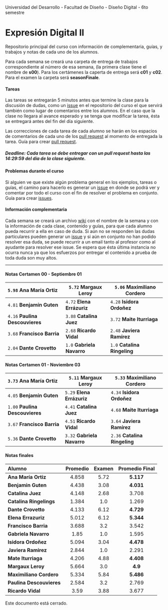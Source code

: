 Universidad del Desarrollo - Facultad de Diseño - Diseño Digital - 6to semestre

# Expresión Digital II

Repositorio principal del curso con información de complementaria, guías, y trabajos y notas de cada uno de los alumnos.  

Para cada semana se creará una carpeta de entrega de trabajos correspondiente al número de esa semana, (la primera clase tiene el nombre de **s00**). Para los certámenes la caperta de entrega será **c01** y **c02**. Para el examen la carpeta será **seasonFinale**. 



#### Tareas

Las tareas se entregarán 5 minutos antes que termine la clase para la discusión de dudas, como un [issue](https://github.com/nicotron/ed222016/issues) en el repositorio del curso el que servirá también como lugar de comentarios entre los alumnos. En el caso que la clase no llegara al avance esperado y se tenga que modificar la tarea, ésta se entregará antes del fin del día siguiente. 

Las correcciones de cada tarea de cada alumno se harán en los espacios de comentarios de cada uno de los [pull request](https://github.com/nicotron/ed222016/pulls) al momento de entregada la tarea. Guía para crear [pull request](https://help.github.com/articles/creating-a-pull-request/).

##### Deadline: Cada tarea se debe entregar con un pull request hasta las 14:29:59 del día de la clase siguiente. 



#### Problemas durante el curso

Si alguien ve que existe algún problema general en los ejemplos, tareas o guías, el camino para hacerlo es generar un [issue](https://github.com/nicotron/ed222016/issues) en donde se podrá ver y comentar por todo el curso con el fin de resolver el problema en conjunto. Guía para crear [issues](https://help.github.com/articles/creating-an-issue/).



#### Información complementaria

Cada semana se creará un archivo [wiki](https://github.com/nicotron/ed222016/wiki) con el nombre de la semana y con la información de cada clase, contenido y guías, para que cada alumno pueda recurrir a ella en caso de duda. Si aún no se responden las dudas particulares pueden generar un [issue](https://github.com/nicotron/ed222016/issues) y si aún en conjunto no han podido resolver esa duda, se puede recurrir a un email tanto al profesor como al ayudante para resolver ese issue. Se espera que ésta última instancia no ocurra nunca ya que los esfuerzos por entregar el contenido a prueba de toda duda son muy altos.

------
#### Notas Certamen 00 - Septiembre 01

| `5.98` **Ana María Ortiz**      | `5.72` **Margaux Leroy**   | `5.06` **Maximiliano Cordero** |
| :------------------------------ | -------------------------- | ------------------------------ |
| `4.81` **Benjamín Guten**       | `4.72` **Elena Errázuriz** | `4.28` **Isidora Ordoñez**     |
| `4.16` **Paulina Descouvieres** | `3.88` **Catalina Juez**   | `3.72` **Maite Iturriaga**     |
| `3.68` **Francisco Barria**     | `2.68` **Ricardo Vidal**   | `2.48` **Javiera Ramírez**     |
| `2.04`  **Dante Crovetto**      | `1.0` **Gabriela Navarro** | `1.0` **Catalina Ringeling**   |

#### Notas Certamen 01 - Noviembre 03

| `3.73` **Ana María Ortiz**      | `5.11` **Margaux Leroy**    | `5.33` **Maximiliano Cordero** |
| :------------------------------ | --------------------------- | ------------------------------ |
| `4.05` **Benjamín Guten**       | `5.29` **Elena Errázuriz**  | `4.34` **Isidora Ordoñez**     |
| `1.00` **Paulina Descouvieres** | `4.41` **Catalina Juez**    | `4.68` **Maite Iturriaga**     |
| `3.67` **Francisco Barria**     | `4.51` **Ricardo Vidal**    | `3.64` **Javiera Ramírez**     |
| `5.36`  **Dante Crovetto**      | `3.32` **Gabriela Navarro** | `2.36` **Catalina Ringeling**  |

#### Notas finales

| Alumno                   | Promedio | Examen | Promedio Final |
| :----------------------- | :------: | :----: | :------------: |
| **Ana María Ortiz**      |  4.858   |  5.72  |   **5.117**    |
| **Benjamin Guten**       |  4.438   |  3.08  |   **4.031**    |
| **Catalina Juez**        |  4.148   |  2.68  |     3.708      |
| **Catalina Ringelings**  |  1.384   |  1.0   |     1.269      |
| **Dante Crovetto**       |  4.133   |  6.12  |   **4.729**    |
| **Elena Errazuriz**      |  5.012   |  6.12  |   **5.344**    |
| **Francisco Barria**     |  3.688   |  3.2   |     3.542      |
| **Gabriela Navarro**     |   1.85   |  1.0   |     1.595      |
| **Isidora Ordoñez**      |  5.094   |  3.04  |   **4.478**    |
| **Javiera Ramirez**      |  2.844   |  1.0   |     2.291      |
| **Mate Iturriaga**       |  4.206   |  4.88  |   **4.408**    |
| **Margaux Leroy**        |  5.664   |  3.0   |    **4.9**     |
| **Maximiliano Cordero**  |  5.334   |  5.84  |   **5.486**    |
| **Paulina Descouvieres** |  2.584   |  3.2   |     2.769      |
| **Ricardo Vidal**        |   3.59   |  3.88  |     3.677      |

Este documento está cerrado.

